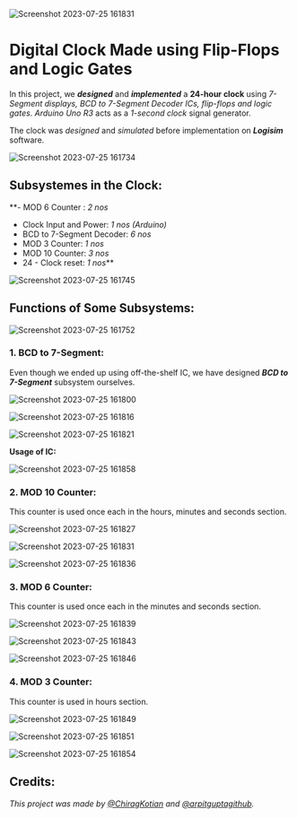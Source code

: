 ![Screenshot 2023-07-25 161831](https://github.com/ChiragKotian/digital-clock-using-flipflops-and-logic-gates-/assets/117931123/b966c7f0-ee64-4365-b034-dbcbaf1c9c72)
# Digital Clock Made using Flip-Flops and Logic Gates

In this project, we **_designed_** and **_implemented_** a **24-hour clock** using _7-Segment displays, BCD to 7-Segment Decoder ICs, flip-flops and logic gates_. _Arduino Uno R3_ acts as a _1-second clock_ signal generator.

The clock was _designed_ and _simulated_ before implementation on **_Logisim_** software.

![Screenshot 2023-07-25 161734](https://github.com/ChiragKotian/digital-clock-using-flipflops-and-logic-gates-/assets/117931123/31913b2d-cfd8-46a1-adfb-f129f606c1ad)

## Subsystemes in the Clock:

**- MOD 6 Counter : _2 nos_
- Clock Input and Power: _1 nos (Arduino)_
- BCD to 7-Segment Decoder: _6 nos_
- MOD 3 Counter: _1 nos_
- MOD 10 Counter: _3 nos_
- 24 - Clock reset: _1 nos_**

![Screenshot 2023-07-25 161745](https://github.com/ChiragKotian/digital-clock-using-flipflops-and-logic-gates-/assets/117931123/24c4eb50-7f4e-4aca-b902-c4294f90f620)

## Functions of Some Subsystems:

![Screenshot 2023-07-25 161752](https://github.com/ChiragKotian/digital-clock-using-flipflops-and-logic-gates-/assets/117931123/ae86cfc0-cedf-40cf-8191-3a80e9554f1c)

### 1. BCD to 7-Segment:

Even though we ended up using off-the-shelf IC, we have designed **_BCD to 7-Segment_** subsystem ourselves.

![Screenshot 2023-07-25 161800](https://github.com/ChiragKotian/digital-clock-using-flipflops-and-logic-gates-/assets/117931123/24ed34cc-e95e-4f4e-abcc-904b9d4b10f2)

![Screenshot 2023-07-25 161816](https://github.com/ChiragKotian/digital-clock-using-flipflops-and-logic-gates-/assets/117931123/6e121c84-cdce-49f8-8ec5-ce0a647b80ef)

![Screenshot 2023-07-25 161821](https://github.com/ChiragKotian/digital-clock-using-flipflops-and-logic-gates-/assets/117931123/3bc1f0d4-85f3-47eb-8f4b-72c467399641)

**Usage of IC:**

![Screenshot 2023-07-25 161858](https://github.com/ChiragKotian/digital-clock-using-flipflops-and-logic-gates-/assets/117931123/7e20bc44-664d-4b78-9f85-9f29cc2c2067)



### 2. MOD 10 Counter:

This counter is used once each in the hours, minutes and seconds section.

![Screenshot 2023-07-25 161827](https://github.com/ChiragKotian/digital-clock-using-flipflops-and-logic-gates-/assets/117931123/dc0b8aa6-9676-45c8-b272-252845703df9)


![Screenshot 2023-07-25 161831](https://github.com/ChiragKotian/digital-clock-using-flipflops-and-logic-gates-/assets/117931123/6f953acd-1a50-4fef-92e0-2bfa9c569353)

![Screenshot 2023-07-25 161836](https://github.com/ChiragKotian/digital-clock-using-flipflops-and-logic-gates-/assets/117931123/3d79d4c9-9757-46c7-8353-d6a8006baffb)

### 3. MOD 6 Counter:

This counter is used once each in the minutes and seconds section.

![Screenshot 2023-07-25 161839](https://github.com/ChiragKotian/digital-clock-using-flipflops-and-logic-gates-/assets/117931123/3eda5769-466c-477a-a2f1-b20fe3f7e55d)


![Screenshot 2023-07-25 161843](https://github.com/ChiragKotian/digital-clock-using-flipflops-and-logic-gates-/assets/117931123/73fe5044-d820-4051-91ae-eaaec22bc789)

![Screenshot 2023-07-25 161846](https://github.com/ChiragKotian/digital-clock-using-flipflops-and-logic-gates-/assets/117931123/6770488d-76db-48e5-b44e-4af668437700)

### 4. MOD 3 Counter:

This counter is used in hours section.

![Screenshot 2023-07-25 161849](https://github.com/ChiragKotian/digital-clock-using-flipflops-and-logic-gates-/assets/117931123/c5a3620d-29df-4ec9-8158-24f0ad87cb97)


![Screenshot 2023-07-25 161851](https://github.com/ChiragKotian/digital-clock-using-flipflops-and-logic-gates-/assets/117931123/384ddd94-c5bd-4718-8850-84efe346d698)

![Screenshot 2023-07-25 161854](https://github.com/ChiragKotian/digital-clock-using-flipflops-and-logic-gates-/assets/117931123/65242526-41f6-4f45-b086-981749202edf)


## Credits:

_This project was made by [@ChiragKotian](https://www.github.com/ChiragKotian) and [@arpitguptagithub](https://github.com/arpitguptagithub)._





